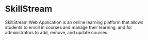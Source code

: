 # SkillStream

SkillStream Web Application is an online learning platform that allows students to enroll in
courses and manage their learning, and for administrators to add, remove, and update courses.
